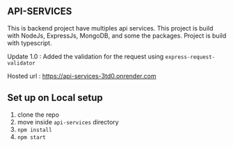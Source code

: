 ## API-SERVICES

This is backend project have multiples api services.
This project is build with NodeJs, ExpressJs, MongoDB, and some the packages.
Project is build with typescript.

Update 1.0 :
Added the validation for the request using `express-request-validator`

Hosted url : https://api-services-3td0.onrender.com

## Set up on Local setup

1. clone the repo
2. move inside `api-services` directory
3. `npm install`
4. `npm start`
